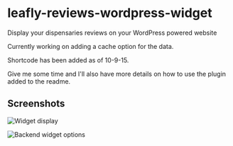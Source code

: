 # leafly-reviews-wordpress-widget
Display your dispensaries reviews on your WordPress powered website

Currently working on adding a cache option for the data.

Shortcode has been added as of 10-9-15.

Give me some time and I'll also have more details on how to use the plugin added to the readme.

## Screenshots

![Widget display](https://robertdevore.com/wp-content/uploads/2015/10/leafly-reviews-wordpress-plugin-display.jpg)

![Backend widget options](https://robertdevore.com/wp-content/uploads/2015/10/leafly-reviews-wordpress-plugin-widget.jpg)

